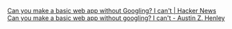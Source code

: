 
[Can you make a basic web app without Googling? I can't | Hacker News](https://news.ycombinator.com/item?id=25961420)
[Can you make a basic web app without googling? I can't - Austin Z. Henley](https://web.archive.org/web/20210129194036/https://web.eecs.utk.edu/~azh/blog/webappwithoutgoogling.html)
